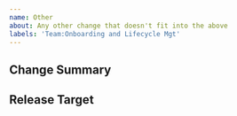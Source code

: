 ```yaml
---
name: Other
about: Any other change that doesn't fit into the above
labels: 'Team:Onboarding and Lifecycle Mgt'
---
```


## Change Summary


## Release Target

<!-- What is intended Kibana release this is expected to ship with -->

